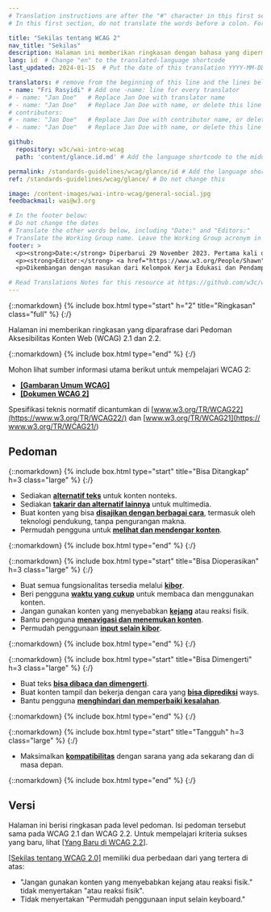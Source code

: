 ```yaml
---
# Translation instructions are after the "#" character in this first section. They are comments that do not show up in the web page. You do not need to translate the instructions after "#".
# In this first section, do not translate the words before a colon. For example, do not translate "title:". Do translate the text after "title:".

title: "Sekilas tentang WCAG 2"
nav_title: "Sekilas"
description: Halaman ini memberikan ringkasan dengan bahasa yang dipermudah dari Pedoman Aksesibilitas Konten Web (WCAG) 2.
lang: id  # Change "en" to the translated-language shortcode
last_updated: 2024-01-15  # Put the date of this translation YYYY-MM-DD (with month in the middle)

translators: # remove from the beginning of this line and the lines below: "# " (the hash sign and the space)
- name: "Fri Rasyidi" # Add one -name: line for every translator
# - name: "Jan Doe"   # Replace Jan Doe with translator name
# - name: "Jan Doe"   # Replace Jan Doe with name, or delete this line if not multiple translators
# contributors:
# - name: "Jan Doe"   # Replace Jan Doe with contributor name, or delete this line if none
# - name: "Jan Doe"   # Replace Jan Doe with name, or delete this line if not multiple contributors

github:
  repository: w3c/wai-intro-wcag
  path: 'content/glance.id.md' # Add the language shortcode to the middle of the filename, for example: content/index.fr.md

permalink: /standards-guidelines/wcag/glance/id # Add the language shortcode to the end, with no slash at end, for example: /link/to/page/fr
ref: /standards-guidelines/wcag/glance/ # Do not change this

image: /content-images/wai-intro-wcag/general-social.jpg
feedbackmail: wai@w3.org

# In the footer below:
# Do not change the dates
# Translate the other words below, including "Date:" and "Editors:"
# Translate the Working Group name. Leave the Working Group acronym in English.
footer: >
  <p><strong>Date:</strong> Diperbarui 29 November 2023. Pertama kali dipublikasikan Juli 2008.</p>
  <p><strong>Editor:</strong> <a href="https://www.w3.org/People/Shawn">Shawn Lawton Henry</a> dan Wayne Dick.</p>
  <p>Dikembangan dengan masukan dari Kelompok Kerja Edukasi dan Pendampingan (<a href="https://www.w3.org/WAI/about/groups/eowg/">EOWG</a>) dan Kelompok Kerja Pedoman Aksesibilitas (<a href="https://www.w3.org/WAI/GL/">AG WG</a>).</p>

# Read Translations Notes for this resource at https://github.com/w3c/wai-intro-wcag#readme
---
```


{::nomarkdown}
{% include box.html type="start" h="2" title="Ringkasan" class="full" %}
{:/}

Halaman ini memberikan ringkasan yang diparafrase dari Pedoman Aksesibilitas Konten Web (WCAG) 2.1 dan 2.2.

{::nomarkdown}
{% include box.html type="end" %}
{:/}

Mohon lihat sumber informasi utama berikut untuk mempelajari WCAG 2:
- **[[Gambaran Umum WCAG]](/standards-guidelines/wcag/)**
- **[[Dokumen WCAG 2]](/standards-guidelines/wcag/docs/)**

Spesifikasi teknis normatif dicantumkan di [www.w3.org/TR/WCAG22](https://www.w3.org/TR/WCAG22/) dan [www.w3.org/TR/WCAG21](https:// www.w3.org/TR/WCAG21/)

## Pedoman

{::nomarkdown}
{% include box.html type="start" title="Bisa Ditangkap" h=3 class="large" %}
{:/}

-   Sediakan **[alternatif teks](https://www.w3.org/WAI/WCAG22/quickref/#text-equiv)** untuk konten nonteks.
-   Sediakan [**takarir dan alternatif lainnya**](https://www.w3.org/WAI/WCAG22/quickref/#media-equiv) untuk multimedia.
-   Buat konten yang bisa **[disajikan dengan berbagai cara](https://www.w3.org/WAI/WCAG22/quickref/#content-structure-separation)**, termasuk oleh teknologi pendukung, tanpa pengurangan makna.
-   Permudah pengguna untuk **[melihat dan mendengar konten](https://www.w3.org/WAI/WCAG22/quickref/#visual-audio-contrast)**.

{::nomarkdown}
{% include box.html type="end" %}
{:/}


{::nomarkdown}
{% include box.html type="start" title="Bisa Dioperasikan" h=3 class="large" %}
{:/}

-   Buat semua fungsionalitas tersedia melalui **[kibor](https://www.w3.org/WAI/WCAG22/quickref/#keyboard-operation)**.
-   Beri pengguna **[waktu yang cukup](https://www.w3.org/WAI/WCAG22/quickref/#time-limits)** untuk membaca dan menggunakan konten.
-   Jangan gunakan konten yang menyebabkan **[kejang](https://www.w3.org/WAI/WCAG22/quickref/#seizures-and-physical-reactions)** atau reaksi fisik.
-   Bantu pengguna **[menavigasi dan menemukan konten](https://www.w3.org/WAI/WCAG22/quickref/#navigation-mechanisms)**.
-   Permudah penggunaan **[input selain kibor](https://www.w3.org/WAI/WCAG22/quickref/#input-modalities)**.

{::nomarkdown}
{% include box.html type="end" %}
{:/}

{::nomarkdown}
{% include box.html type="start" title="Bisa Dimengerti" h=3 class="large" %}
{:/}

-   Buat teks **[bisa dibaca dan dimengerti](https://www.w3.org/WAI/WCAG22/quickref/#meaning)**.
-   Buat konten tampil dan bekerja dengan cara yang **[bisa diprediksi](https://www.w3.org/WAI/WCAG22/quickref/#consistent-behavior)** ways.
-   Bantu pengguna **[menghindari dan memperbaiki kesalahan](https://www.w3.org/WAI/WCAG22/quickref/#minimize-error)**.

{::nomarkdown}
{% include box.html type="end" %}
{:/}

{::nomarkdown}
{% include box.html type="start" title="Tangguh" h=3 class="large" %}
{:/}

-   Maksimalkan **[kompatibilitas](https://www.w3.org/WAI/WCAG22/quickref/#ensure-compat)** dengan sarana yang ada sekarang dan di masa depan.

{::nomarkdown}
{% include box.html type="end" %}
{:/}

## Versi

Halaman ini berisi ringkasan pada level pedoman. Isi pedoman tersebut sama pada WCAG 2.1 dan WCAG 2.2. Untuk mempelajari kriteria sukses yang baru, lihat [[Yang Baru di WCAG 2.2]](/standards-guidelines/wcag/new-in-22/).

[[Sekilas tentang WCAG 2.0]](/standards-guidelines/wcag/20/glance/) memiliki dua perbedaan dari yang tertera di atas:
* "Jangan gunakan konten yang menyebabkan kejang atau reaksi fisik." tidak menyertakan "atau reaksi fisik".
* Tidak menyertakan "Permudah penggunaan input selain keyboard."